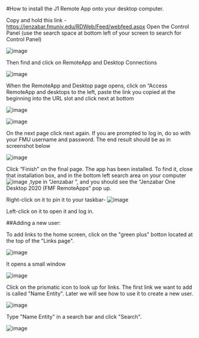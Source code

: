 #How to install the J1 Remote App onto your desktop computer.

Copy and hold this link - https://jenzabar.fmuniv.edu/RDWeb/Feed/webfeed.aspx
Open the Control Panel (use the search space at bottom left of your screen to search for Control Panel)

![image](https://github.com/andypedre2016/Jenzabar_one/assets/106565149/bf422850-a7cf-4961-80d6-ab128899f2f2)

Then find and click on  RemoteApp and Desktop Connections

![image](https://github.com/andypedre2016/Jenzabar_one/assets/106565149/193a750d-fb9d-45a4-b350-99b13eb7f8a4)

When the RemoteApp and Desktop page opens, click on “Access RemoteApp and desktops to the left, paste the link you copied at the beginning into the URL slot and click next at bottom

![image](https://github.com/andypedre2016/Jenzabar_one/assets/106565149/9601d147-17e6-4785-ba91-f9625c3b5c17)

![image](https://github.com/andypedre2016/Jenzabar_one/assets/106565149/798c8cf0-f4b4-48c5-842f-3222f24b0954)

On the next page click next again.
If you are prompted to log in, do so with your FMU username and password.  The end result should be as in screenshot below

![image](https://github.com/andypedre2016/Jenzabar_one/assets/106565149/7ac358cb-47ea-4cff-a0e9-e7d4713e3413)

Click “Finish” on the final page.
The app has been installed. To find it, close that installation box, and in the bottom left search area on your computer ![image](https://github.com/andypedre2016/Jenzabar_one/assets/106565149/8bf5ae33-7a94-4eae-82e2-59c0456998c0) ,type in “Jenzabar “, and you should see the “Jenzabar One Desktop 2020 (FMF RemoteApps” pop up. 

Right-click on it to pin it to your taskbar- ![image](https://github.com/andypedre2016/Jenzabar_one/assets/106565149/be9d3216-6a11-4eef-a01e-ca787debe68e)

Left-click on it to open it and log in.


##Adding a new user:

To add links to the home screen, click on the "green plus" botton located at the top of the "Links page".

![image](https://github.com/andypedre2016/Jenzabar_one/assets/106565149/2501e786-feaf-4be9-b1c6-d4bce6cc41c8)

It opens a small window

![image](https://github.com/andypedre2016/Jenzabar_one/assets/106565149/16a1a760-f320-4ef4-9765-06fa5f42c39c)

Click on the prismatic icon to look up for links. The first link we want to add is called "Name Entity". Later we will see how to use it to create a new user.

![image](https://github.com/andypedre2016/Jenzabar_one/assets/106565149/14cddf2e-61ea-4b85-ad45-d49c3faa8ad4)

Type "Name Entity" in a search bar and click "Search".

![image](https://github.com/andypedre2016/Jenzabar_one/assets/106565149/2ae4aafa-c8e3-40a6-9a15-3b7fb23c3491)

